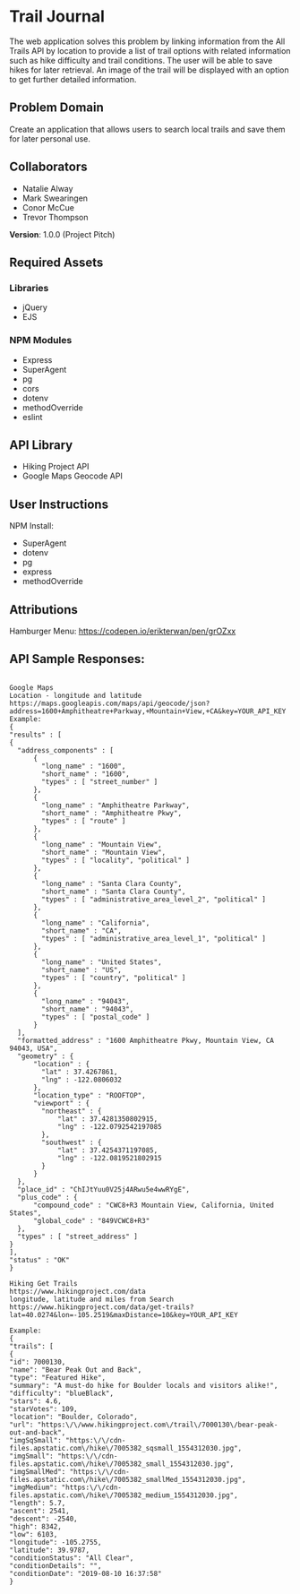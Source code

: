 # Trail Journal

The web application solves this problem by linking information from the All Trails API by location to provide a list of trail options with related information such as hike difficulty and trail conditions. The user will be able to save hikes for later retrieval. An image of the trail will be displayed with an option to get further detailed information.

## Problem Domain

Create an application that allows users to search local trails and save them for later personal use.

## Collaborators

- Natalie Alway
- Mark Swearingen
- Conor McCue
- Trevor Thompson

**Version**: 1.0.0 (Project Pitch)

## Required Assets

### Libraries

- jQuery
- EJS

### NPM Modules

- Express
- SuperAgent
- pg
- cors
- dotenv
- methodOverride
- eslint

## API Library

- Hiking Project API
- Google Maps Geocode API

## User Instructions

NPM Install:

- SuperAgent
- dotenv
- pg
- express
- methodOverride

## Attributions

Hamburger Menu:
https://codepen.io/erikterwan/pen/grOZxx

## API Sample Responses:
```

Google Maps
Location - longitude and latitude
https://maps.googleapis.com/maps/api/geocode/json?address=1600+Amphitheatre+Parkway,+Mountain+View,+CA&key=YOUR_API_KEY
Example:
{
"results" : [
{
  "address_components" : [
      {
        "long_name" : "1600",
        "short_name" : "1600",
        "types" : [ "street_number" ]
      },
      {
        "long_name" : "Amphitheatre Parkway",
        "short_name" : "Amphitheatre Pkwy",
        "types" : [ "route" ]
      },
      {
        "long_name" : "Mountain View",
        "short_name" : "Mountain View",
        "types" : [ "locality", "political" ]
      },
      {
        "long_name" : "Santa Clara County",
        "short_name" : "Santa Clara County",
        "types" : [ "administrative_area_level_2", "political" ]
      },
      {
        "long_name" : "California",
        "short_name" : "CA",
        "types" : [ "administrative_area_level_1", "political" ]
      },
      {
        "long_name" : "United States",
        "short_name" : "US",
        "types" : [ "country", "political" ]
      },
      {
        "long_name" : "94043",
        "short_name" : "94043",
        "types" : [ "postal_code" ]
      }
  ],
  "formatted_address" : "1600 Amphitheatre Pkwy, Mountain View, CA 94043, USA",
  "geometry" : {
      "location" : {
        "lat" : 37.4267861,
        "lng" : -122.0806032
      },
      "location_type" : "ROOFTOP",
      "viewport" : {
        "northeast" : {
            "lat" : 37.4281350802915,
            "lng" : -122.0792542197085
        },
        "southwest" : {
            "lat" : 37.4254371197085,
            "lng" : -122.0819521802915
        }
      }
  },
  "place_id" : "ChIJtYuu0V25j4ARwu5e4wwRYgE",
  "plus_code" : {
      "compound_code" : "CWC8+R3 Mountain View, California, United States",
      "global_code" : "849VCWC8+R3"
  },
  "types" : [ "street_address" ]
}
],
"status" : "OK"
}

Hiking Get Trails
https://www.hikingproject.com/data
longitude, latitude and miles from Search
https://www.hikingproject.com/data/get-trails?lat=40.0274&lon=-105.2519&maxDistance=10&key=YOUR_API_KEY

Example:
{
"trails": [
{
"id": 7000130,
"name": "Bear Peak Out and Back",
"type": "Featured Hike",
"summary": "A must-do hike for Boulder locals and visitors alike!",
"difficulty": "blueBlack",
"stars": 4.6,
"starVotes": 109,
"location": "Boulder, Colorado",
"url": "https:\/\/www.hikingproject.com\/trail\/7000130\/bear-peak-out-and-back",
"imgSqSmall": "https:\/\/cdn-files.apstatic.com\/hike\/7005382_sqsmall_1554312030.jpg",
"imgSmall": "https:\/\/cdn-files.apstatic.com\/hike\/7005382_small_1554312030.jpg",
"imgSmallMed": "https:\/\/cdn-files.apstatic.com\/hike\/7005382_smallMed_1554312030.jpg",
"imgMedium": "https:\/\/cdn-files.apstatic.com\/hike\/7005382_medium_1554312030.jpg",
"length": 5.7,
"ascent": 2541,
"descent": -2540,
"high": 8342,
"low": 6103,
"longitude": -105.2755,
"latitude": 39.9787,
"conditionStatus": "All Clear",
"conditionDetails": "",
"conditionDate": "2019-08-10 16:37:58"
}
```
